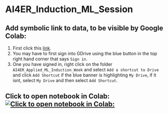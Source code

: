 # AI4ER_Induction_ML_Session


## Add symbolic link to data, to be visible by Google Colab:

1. First click this [link](https://drive.google.com/drive/folders/1vrLE8nbpMHdTeWCpI2rrS1scQmQW_ujE?usp=share_link).  
2. You may have to first sign into GDrive using the blue button in the top right hand corner that says `Sign in`. 
3. One you have signed in, right click on the folder `AI4ER_Applied_ML_Induction_Week` and select `Add a shortcut to Drive` and click `Add Shortcut` if the blue banner is highlighting `My Drive`, if it isnt, select `My Drive` and then select `Add Shortcut`.


## Click to open notebook in Colab: [![Click to open notebook in Colab:](https://colab.research.google.com/assets/colab-badge.svg)](https://colab.research.google.com/github/Ira-Shokar/AI4ER_Induction_ML_Session/blob/main/ML_Session_Notebook.ipynb)
